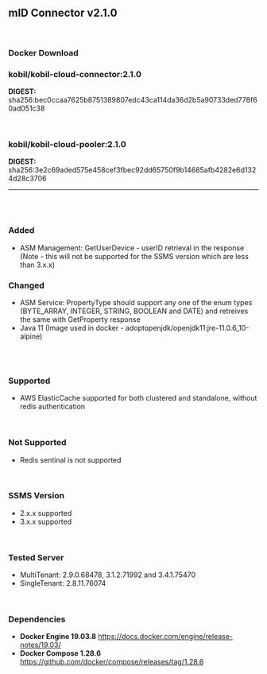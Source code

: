 ## mID Connector v2.1.0

<br/>

### **Docker Download**

### kobil/kobil-cloud-connector:2.1.0
**DIGEST:** sha256:bec0ccaa7625b8751389807edc43ca114da36d2b5a90733ded778f60ad051c38

<br/>

### kobil/kobil-cloud-pooler:2.1.0
**DIGEST:** sha256:3e2c69aded575e458cef3fbec92dd65750f9b14685afb4282e6d1324d28c3706

------------------------------------
<br/>



<br/>

### Added
* ASM Management: GetUserDevice - userID retrieval in the response (Note - this will not be supported for the SSMS version which are less than 3.x.x)
 
 

### Changed
* ASM Service: PropertyType should support any one of the enum types (BYTE_ARRAY, INTEGER, STRING, BOOLEAN and DATE) and retreives the same with GetProperty response
* Java 11 (Image used in docker - adoptopenjdk/openjdk11:jre-11.0.6_10-alpine)

<br/>

<br/>

### Supported
* AWS ElasticCache supported for both clustered and standalone, without redis authentication

<br/>

### Not Supported
* Redis sentinal is not supported

<br/>

### SSMS Version
* 2.x.x supported
* 3.x.x supported


<br/>

### Tested Server
* MultiTenant: 2.9.0.68478, 3.1.2.71992 and 3.4.1.75470
* SingleTenant: 2.8.11.76074

<br/>

### Dependencies
* **Docker Engine 19.03.8**
https://docs.docker.com/engine/release-notes/19.03/
* **Docker Compose 1.28.6**
https://github.com/docker/compose/releases/tag/1.28.6


